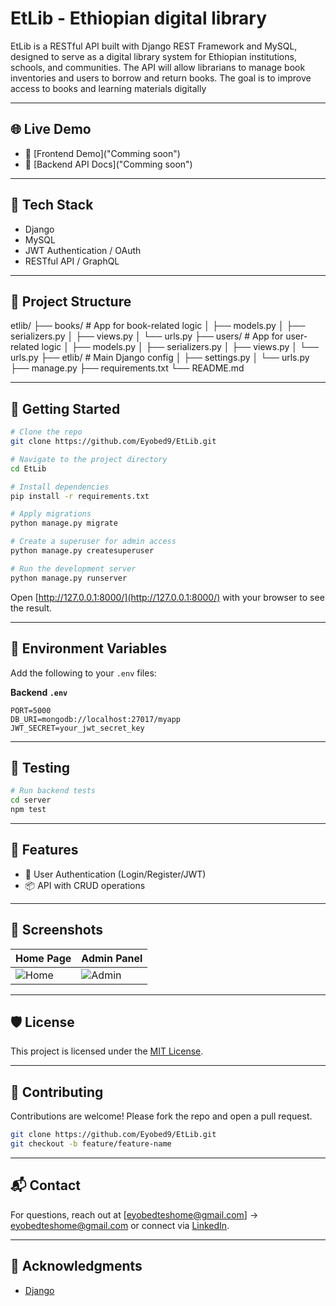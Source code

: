 # EtLib - Ethiopian digital library

EtLib is a RESTful API built with Django REST Framework and MySQL, designed to serve as a digital library system for Ethiopian institutions, schools, and communities. The API will allow librarians to manage book inventories and users to borrow and return books. The goal is to improve access to books and learning materials digitally

---

## 🌐 Live Demo

- 🔗 [Frontend Demo]("Comming soon")
- 🔗 [Backend API Docs]("Comming soon")

---

## 🧰 Tech Stack

- Django
- MySQL
- JWT Authentication / OAuth
- RESTful API / GraphQL

---

## 📂 Project Structure

etlib/
├── books/               # App for book-related logic
│   ├── models.py
│   ├── serializers.py
│   ├── views.py
│   └── urls.py
├── users/               # App for user-related logic
│   ├── models.py
│   ├── serializers.py
│   ├── views.py
│   └── urls.py
├── etlib/               # Main Django config
│   ├── settings.py
│   └── urls.py
├── manage.py
├── requirements.txt
└── README.md

---

## 🚀 Getting Started

```bash
# Clone the repo
git clone https://github.com/Eyobed9/EtLib.git

# Navigate to the project directory
cd EtLib

# Install dependencies
pip install -r requirements.txt

# Apply migrations
python manage.py migrate

# Create a superuser for admin access
python manage.py createsuperuser

# Run the development server
python manage.py runserver
```

Open [http://127.0.0.1:8000/](http://127.0.0.1:8000/) with your browser to see the result.

---

## 🔐 Environment Variables

Add the following to your `.env` files:

**Backend `.env`**

```
PORT=5000
DB_URI=mongodb://localhost:27017/myapp
JWT_SECRET=your_jwt_secret_key
```

---

## 🧪 Testing

```bash
# Run backend tests
cd server
npm test

```
---

## 🚀 Features

* 🔐 User Authentication (Login/Register/JWT)
* 📦 API with CRUD operations

---

## 📸 Screenshots

| Home Page                       | Admin Panel                       |
| ------------------------------- | --------------------------------- |
| ![Home](./screenshots/home.png) | ![Admin](./screenshots/admin.png) |

---

## 🛡️ License

This project is licensed under the [MIT License](./LICENSE).

---

## 👏 Contributing

Contributions are welcome! Please fork the repo and open a pull request.

```bash
git clone https://github.com/Eyobed9/EtLib.git
git checkout -b feature/feature-name
```

---

## 📬 Contact

For questions, reach out at [eyobedteshome@gmail.com] → [eyobedteshome@gmail.com](mailto:eyobedteshome@gmail.com) or connect via [LinkedIn](https://www.linkedin.com/in/eyobed-d-249634230/).

---

## 🙏 Acknowledgments

* [Django](https://docs.djangoproject.com/en/5.2/)
